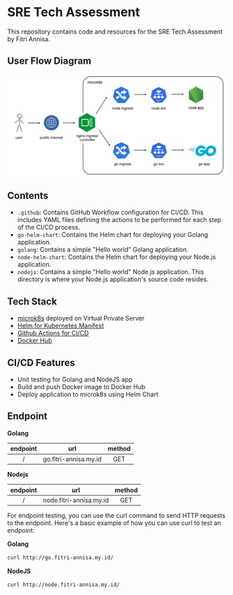 
# SRE Tech Assessment

This repository contains code and resources for the SRE Tech Assessment by Fitri Annisa.


## User Flow Diagram
![flow-diagram](flow-diagram.png)

## Contents
- `.github`: Contains GitHub Workflow configuration for CI/CD. This includes YAML files defining the actions to be performed for each step of the CI/CD process.
- `go-helm-chart`: Contains the Helm chart for deploying your Golang application.
- `golang`: Contains a simple "Hello world" Golang application.
- `node-helm-chart`: Contains the Helm chart for deploying your Node.js application.
- `nodejs`: Contains a simple "Hello world" Node.js application. This directory is where your Node.js application's source code resides.

## Tech Stack
- [microk8s](https://microk8s.io/) deployed on Virtual Private Server
- [Helm for Kubernetes Manifest](https://helm.sh/)
- [Github Actions for CI/CD](https://docs.github.com/en/actions)
- [Docker Hub](https://hub.docker.com/)

## CI/CD Features
- Unit testing for Golang and NodeJS app
- Build and push Docker image to Docker Hub
- Deploy application to microk8s using Helm Chart 

## Endpoint
**Golang**

| endpoint     | url                              | method     |
| :---:        | :---:                            | :---:      |
| /            | go.fitri-annisa.my.id  | GET        |

**Nodejs**

| endpoint     | url                                         | method     |
| :---:        | :---:                                       | :---:      |
| /            | node.fitri-annisa.my.id  | GET        |

For endpoint testing, you can use the curl command to send HTTP requests to the endpoint. Here's a basic example of how you can use curl to test an endpoint:

**Golang**
```sh
curl http://go.fitri-annisa.my.id/
```

**NodeJS**
```sh
curl http://node.fitri-annisa.my.id/
```
